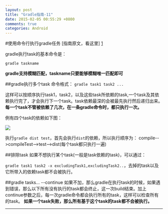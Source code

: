 ```yaml
---
layout: post
title: "Gradle指南-11"
date: 2015-02-05 00:55:29 +0800
comments: true
categories: Android
---
```

#使用命令行执行gradle任务
[指南原文，看这里] [1]

gradle执行task的基本命令是：

`gradle taskname`

**gradle支持模糊匹配，taskname只要能够模糊唯一匹配即可**

##gradle执行多个task
命令格式： `gradle task1 task2 ...`

这样可以按顺序执行task1，task2，以及这些task所依赖的task,一个task及其依赖执行完了，才会执行下一个task。task依赖最深的会被最先执行然后递归出来。**每一个task不管被依赖了几次，在一条gradle命令时，都只执行一次。**

例有四个task的依赖如下图：

![][2]

执行`gradle dist test`，首先会执行`dist`的依赖，所以执行顺序为：
compile-->compileTest-->test-->dist(每个task都只执行一遍)

##排除task
如果不想执行某个task(一般是task依赖的task)，可以通过：

`gradle task1 task2 -x excludingTask1,excludingTask2..`，去掉的task以及它所带入的依赖task都不会被执行。

##gradle tasks... --continue
如果不加，那么gradle在执行task的时候，如果遇到错误，那么以下所有没有执行的task都会终止，这一次build结束。加上continue参数之后，每一次gradle命令都会执行所有的task，这样可以检查所有的task。
**如果一个task失败，那么所有基于这个task的task都不会被执行。**


-------
[1]:http://gradle.org/docs/current/userguide/tutorial_gradle_command_line.html
[2]:http://gradle.org/docs/current/userguide/img/commandLineTutorialTasks.png
